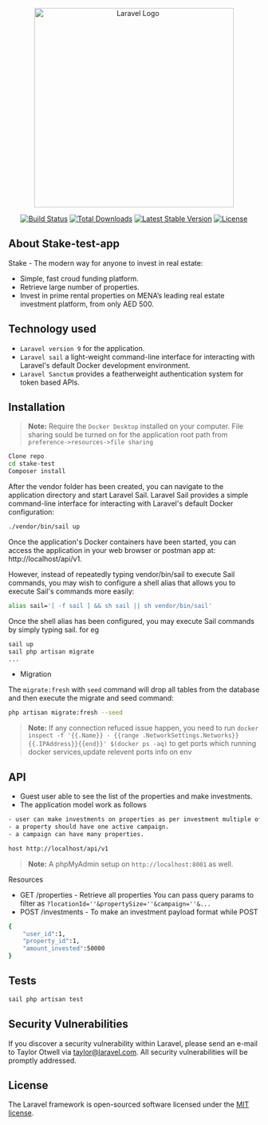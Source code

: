 <p align="center"><a href="https://laravel.com" target="_blank"><img src="https://i0.wp.com/ifnfintech.com/wp-content/uploads/2021/12/getstake-logo.png?fit=322%2C150&ssl=1" width="400" alt="Laravel Logo"></a></p>

<p align="center">
<a href="https://travis-ci.org/laravel/framework"><img src="https://travis-ci.org/laravel/framework.svg" alt="Build Status"></a>
<a href="https://packagist.org/packages/laravel/framework"><img src="https://img.shields.io/packagist/dt/laravel/framework" alt="Total Downloads"></a>
<a href="https://packagist.org/packages/laravel/framework"><img src="https://img.shields.io/packagist/v/laravel/framework" alt="Latest Stable Version"></a>
<a href="https://packagist.org/packages/laravel/framework"><img src="https://img.shields.io/packagist/l/laravel/framework" alt="License"></a>
</p>

## About Stake-test-app

Stake - The modern way for anyone to invest in real estate:

- Simple, fast croud funding platform.
- Retrieve large number of properties.
- Invest in prime rental properties on MENA’s leading real estate investment platform, from only AED 500.

## Technology used
- `Laravel version 9` for the application.
- `Laravel sail` a light-weight command-line interface for interacting with Laravel's default Docker development environment.
- `Laravel Sanctum` provides a featherweight authentication system for      token based APIs.

## Installation

> **Note:** Require the `Docker Desktop` installed on your computer. File sharing sould be turned on for the application root path from `preference->resources->file sharing`

```sh
Clone repo
cd stake-test
Composer install
```
After the vendor folder has been created, you can navigate to the application directory and start Laravel Sail. Laravel Sail provides a simple command-line interface for interacting with Laravel's default Docker configuration:
```sh
./vendor/bin/sail up
```
Once the application's Docker containers have been started, you can access the application in your web browser or postman app at: http://localhost/api/v1.

However, instead of repeatedly typing vendor/bin/sail to execute Sail commands, you may wish to configure a shell alias that allows you to execute Sail's commands more easily:
```sh
alias sail='[ -f sail ] && sh sail || sh vendor/bin/sail'
```
Once the shell alias has been configured, you may execute Sail commands by simply typing sail. for eg

```sh
sail up
sail php artisan migrate
...
```
- Migration

The `migrate:fresh` with `seed` command will drop all tables from the database and then execute the migrate  and seed command:

```sh
php artisan migrate:fresh --seed
```
> **Note:** If any connection refuced issue happen, you need to run `docker inspect -f '{{.Name}} - {{range .NetworkSettings.Networks}}{{.IPAddress}}{{end}}' $(docker ps -aq)` to get ports which running docker services,update relevent ports info on env

## API
- Guest user able to see the list of the properties and make investments.
- The application model work as follows
```sh
- user can make investments on properties as per investment multiple of active campaign.
- a property should have one active campaign.
- a campaign can have many properties.
```
```sh
host http://localhost/api/v1
```
> **Note:** A phpMyAdmin setup on `http://localhost:8001` as well.

Resources
-  GET /properties - Retrieve all properties
You can pass query params to filter as `?locationId=''&propertySize=''&campaign=''&...`
- POST /investments - To make an investment
payload format while POST 
```sh
{
    "user_id":1,
    "property_id":1,
    "amount_invested":50000
}
```

## Tests

```sh
sail php artisan test
```

## Security Vulnerabilities

If you discover a security vulnerability within Laravel, please send an e-mail to Taylor Otwell via [taylor@laravel.com](mailto:taylor@laravel.com). All security vulnerabilities will be promptly addressed.

## License

The Laravel framework is open-sourced software licensed under the [MIT license](https://opensource.org/licenses/MIT).
